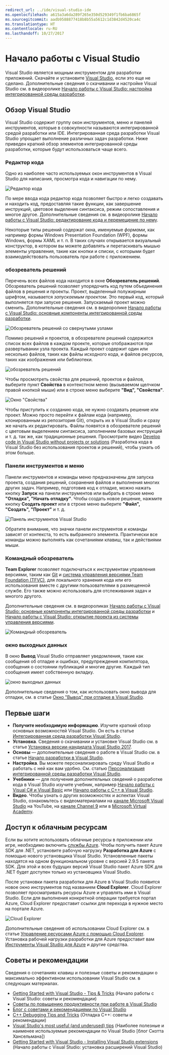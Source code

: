 ```yaml
---
redirect_url: ../ide/visual-studio-ide
ms.openlocfilehash: a615a3a6da289f265e350d529349f1fb6ba6865f
ms.sourcegitcommit: aadb9588877418b8b55a5612c1d3842d4520ca4c
ms.translationtype: HT
ms.contentlocale: ru-RU
ms.lasthandoff: 10/27/2017
---
```

# <a name="get-started-with-visual-studio"></a>Начало работы с Visual Studio
Visual Studio является мощным инструментом для разработки приложений. Скачайте и установите [Visual Studio](https://www.visualstudio.com/vs/), если это еще не сделано. Дополнительные сведения о скачивании и настройке Visual Studio см. в видеоролике [Начало работы с Visual Studio: настройка интегрированной среды разработки](https://www.youtube.com/watch?v=xLCedknQkN0&list=PLReL099Y5nRfw6VNvzMkv0sabT2crbSpK&index=1).

## <a name="visual-studio-tour"></a>Обзор Visual Studio
Visual Studio содержит группу окон инструментов, меню и панелей инструментов, которые в совокупности называются интегрированной средой разработки или IDE. Интегрированная среда разработки Visual Studio упрощает выполнение различных задач разработки. Ниже приведен краткий обзор элементов интегрированной среды разработки, которые будут использоваться чаще всего.

### <a name="code-editor"></a>Редактор кода
Одно из наиболее часто используемых окон инструментов в Visual Studio для написания, просмотра кода и навигации по нему.

![Редактор кода](../ide/media/VSIDE_CodeWindow.png)

По мере ввода кода редактор кода позволяет быстро и легко создавать и находить код, предоставляя такие функции, как завершение инструкций, цветовое выделение синтаксиса, режим сопоставления и многое другое. Дополнительные сведения см. в видеоролике [Начало работы с Visual Studio: редактирование кода и перемещение по нему](https://www.youtube.com/watch?v=4glwwioCVjA&list=PLReL099Y5nRfw6VNvzMkv0sabT2crbSpK&index=5).

Некоторые типы решений содержат окна, именуемые *формами*, как например формы Windows Presentation Foundation (WPF), формы Windows, формы XAML и т. п. В таких случаях открывается визуальный конструктор, в котором вы можете добавлять и перетаскивать мышью элементы управления, такие как кнопки и списки, с которыми будет взаимодействовать пользователь при работе с приложением.

### <a name="solution-explorer"></a>обозреватель решений
Перечень всех файлов кода находится в окне **Обозреватель решений**. Обозреватель решений позволяет упорядочить код путем объединения файлов в решения и проекты. Проект, выделенный полужирным шрифтом, называется *запускаемым проектом*. Это первый код, который выполняется при запуске решения. Запускаемый проект можно сменить. Дополнительные сведения см. в видеоролике [Начало работы с Visual Studio: основные компоненты интегрированной среды разработки](https://www.youtube.com/watch?v=JHc3_gsCmZg&index=2&list=PLReL099Y5nRfw6VNvzMkv0sabT2crbSpK).

![Обозреватель решений со свернутыми узлами](../ide/media/VSIDE_SolutionExplorer2_callouts.png)

 Помимо решений и проектов, в обозревателе решений содержится список всех файлов в каждом проекте, которые отображаются при развертывании узла проекта. Каждый проект содержит один или несколько файлов, таких как файлы исходного кода, и файлов ресурсов, таких как изображения или библиотеки.

![обозреватель решений](../ide/media/VSIDE_SolutionExplorer3.png)

Чтобы просмотреть свойства для решений, проектов и файлов, выберите пункт **Свойства** в контекстном меню (вызываемом щелчком правой кнопкой мыши) или в строке меню выберите **"Вид", "Свойства"**.

![Окно \"Свойства\"](../ide/media/VSIDE_SolutionExplorer4.png)

Чтобы приступить к созданию кода, не нужно создавать решение или проект. Можно просто перейти к файлам кода (например, клонированным из репозитория Git), открыть их в Visual Studio и сразу же начать их редактировать. Файлы появятся в обозревателе решений с цветовым выделением синтаксиса, заполнением базовых инструкций и т. д. так же, как традиционные решения. Просмотрите видео [Develop code in Visual Studio without projects or solutions](../ide/develop-code-in-visual-studio-without-projects-or-solutions.md) (Разработка кода в Visual Studio без использования проектов и решений), чтобы узнать об этом больше.

### <a name="toolbar-and-menus"></a>Панели инструментов и меню
Панели инструментов и команды меню предназначены для запуска проекта, создания решений, сохранения файлов и выполнения многих других задач. Например, подготовив код к отладке, можно нажать кнопку **Запуск** на панели инструментов или выбрать в строке меню **"Отладка", "Начать отладку"**. Чтобы создать новое решение, нажмите кнопку **Создать проект** или в строке меню выберите **"Файл", "Создать", "Проект"** и т. д.

![Панель инструментов Visual Studio](../ide/media/VSIDE_SolutionExplorer5_callouts.png)

Обратите внимание, что значки панели инструментов и команды зависят от контекста, то есть выбранного элемента. Практически все команды можно выполнять как сочетаниями клавиш, так и действиями мыши.

### <a name="team-explorer"></a>Командный обозреватель
**Team Explorer** позволяет подключаться к инструментам управления версиями, таким как [Git](https://git-scm.com/) и [система управления версиями Team Foundation (TFVC)](https://www.visualstudio.com/en-us/docs/tfvc/overview), для локального хранения кода или его использования вместе с другими пользователями в размещенной службе. Его также можно использовать для отслеживания задач и многого другого.

Дополнительные сведения см. в видеороликах [Начало работы с Visual Studio: основные компоненты интегрированной среды разработки](https://www.youtube.com/watch?v=JHc3_gsCmZg&index=2&list=PLReL099Y5nRfw6VNvzMkv0sabT2crbSpK) и [Начало работы с Visual Studio: открытие проекта из системы управления версиями](https://www.youtube.com/watch?v=pc9vX_4RGV4&list=PLReL099Y5nRfw6VNvzMkv0sabT2crbSpK&index=3).

![Командный обозреватель](../ide/media/TeamExplorer.png)

### <a name="output-window"></a>окно выходных данных
В окно **Вывод** Visual Studio отправляет уведомления, такие как сообщения об отладке и ошибках, предупреждения компилятора, сообщения о состоянии публикаций и многие другие. Каждый тип сообщения имеет собственную вкладку.

![окно выходных данных](../ide/media/VSIDE_OutputWindow.png)

Дополнительные сведения о том, как использовать окно вывода для отладки, см. в статье [Окно "Вывод" при отладке в Visual Studio](https://blogs.msdn.microsoft.com/visualstudioalm/2015/02/09/the-output-window-while-debugging-with-visual-studio/).

## <a name="first-steps"></a>Первые шаги
- **Получите необходимую информацию**. Изучите краткий обзор основных возможностей Visual Studio. Он есть в статье [Интегрированная среда разработки Visual Studio](../ide/visual-studio-ide.md).
- **Установка**. Сведения о скачивании и установке Visual Studio см. в статье [Установка версии-кандидата Visual Studio 2017](../install/install-visual-studio.md).
- **Основы** — дополнительные сведения о работе в Visual Studio см. в статье [Начало разработки в Visual Studio](../ide/get-started-developing-with-visual-studio.md).
- **Настройка**. Вы можете персонализировать среду Visual Studio и работать с ней как вам удобно. См. статью [Персонализация интегрированной среды разработки Visual Studio](../ide/personalizing-the-visual-studio-ide.md).
- **Учебники** — для получения дополнительных сведений о разработке кода в Visual Studio изучите учебник, например [Начало работы с Visual C# и Visual Basic](../ide/getting-started-with-visual-csharp-and-visual-basic.md) или [Начало работы с C++ в Visual Studio](../ide/getting-started-with-cpp-in-visual-studio.md).
- **Видео**. Чтобы узнать о других возможностях и аспектах Visual Studio, ознакомьтесь с видеоматериалами на [канале Microsoft Visual Studio](https://www.youtube.com/user/VisualStudio/videos) на YouTube, на [канале Channel 9](https://channel9.msdn.com/Tags/visual+studio) или в [Microsoft Virtual Academy](https://mva.microsoft.com/product-training/visual-studio-courses#!jobf=Developer).

## <a name="access-cloud-based-resources"></a>Доступ к облачным ресурсам
Если вы хотите использовать облачные ресурсы в приложении или игре, необходимо включить [службы Azure](https://azure.microsoft.com/en-us/services/). Чтобы получить пакет Azure SDK для .NET, установите рабочую нагрузку **Разработка для Azure** с помощью нового установщика Visual Studio. Установленные пакеты находятся на одном функциональном уровне с версией 2.9.5 пакета SDK. Для этой и всех будущих версий Visual Studio пакет Azure SDK для .NET будет доступен только из установщика Visual Studio.

После установки пакета разработки для Azure в Visual Studio появится новое окно инструментов под названием **Cloud Explorer**. Cloud Explorer позволяет просматривать ресурсы Azure и управлять ими в Visual Studio. Если для выполнения конкретной операции требуется портал Azure, Cloud Explorer предоставит ссылки для перехода в нужное место на портале Azure.

![Cloud Explorer](../ide/media/VSIDE_CloudExplorer.png)

Дополнительные сведения об использовании Cloud Explorer см. в статье [Управление ресурсами Azure с помощью Cloud Explorer](https://azure.microsoft.com/en-us/documentation/articles/vs-azure-tools-resources-managing-with-cloud-explorer/).
Установка рабочей нагрузки разработки для Azure предоставит вам [Инструменты Visual Studio для Azure](https://www.visualstudio.com/vs/azure-tools/) и другие средства.

## <a name="tips-and-tricks"></a>Советы и рекомендации
Сведения о сочетаниях клавиш и полезные советы и рекомендации о максимально эффективном использовании Visual Studio см. в следующих материалах.
- [Getting Started with Visual Studio - Tips & Tricks](https://www.youtube.com/watch?v=vmXqGwn1Glk&list=PLReL099Y5nRfw6VNvzMkv0sabT2crbSpK&index=4) (Начало работы с Visual Studio: советы и рекомендации)
- [Советы по повышению продуктивности при работе в Visual Studio](../ide/productivity-tips-for-visual-studio.md)
- [Блог с советами и рекомендациями по Visual Studio](https://channel9.msdn.com/events/TechEd/2013/DEV-B353)
- [C++ Debugging Tips and Tricks](https://channel9.msdn.com/Shows/Visual-Studio-Toolbox/C-Plus-Plus-Debugging-Tips-and-Tricks) (Отладка C++: советы и рекомендации)
- [Visual Studio's most useful (and underused) tips](https://www.hanselman.com/blog/VisualStudiosMostUsefulAndUnderusedTips.aspx) (Наиболее полезные и наименее используемые рекомендации по Visual Studio [блог Скотта Хансельмана])
- [Getting Started with Visual Studio - Installing Visual Studio extensions](https://www.youtube.com/watch?v=MWLLQaknRZY&list=PLReL099Y5nRfw6VNvzMkv0sabT2crbSpK&index=7) (Начало работы с Visual Studio: установка расширений Visual Studio)
